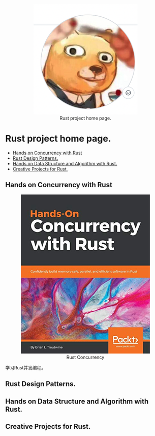 <p align="center">
  <a href="https://github.com/prime73num" target="_blank">
    <img src="./asset/images/head.png" ><br/>
  </a>
  Rust project home page.
</p>

# Rust project home page.

<!-- vim-markdown-toc GFM -->

* [Hands on Concurrency with Rust](#hands-on-concurrency-with-rust)
* [Rust Design Patterns.](#rust-design-patterns)
* [Hands on Data Structure and Algorithm with Rust.](#hands-on-data-structure-and-algorithm-with-rust)
* [Creative Projects for Rust.](#creative-projects-for-rust)

<!-- vim-markdown-toc -->

## Hands on Concurrency with Rust

<p align="center">
<a href="./asset/source/Concurrency_rust.pdf" target="_blank">
<img src="./asset/images/Concurrency.jpg" ><br/>
</a>
Rust Concurrency
</p>

学习Rust并发编程。


## Rust Design Patterns.

## Hands on Data Structure and Algorithm with Rust.

## Creative Projects for Rust.
